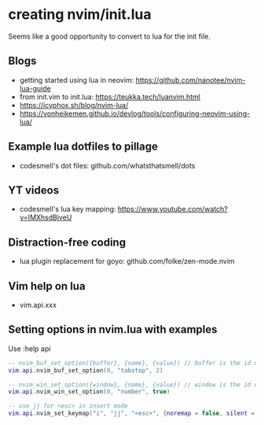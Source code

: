 # creating nvim/init.lua

Seems like a good opportunity to convert to lua for the init file.

## Blogs

  * getting started using lua in neovim: https://github.com/nanotee/nvim-lua-guide
  * from init.vim to init.lua: https://teukka.tech/luanvim.html
  * https://icyphox.sh/blog/nvim-lua/
  * https://vonheikemen.github.io/devlog/tools/configuring-neovim-using-lua/


## Example lua dotfiles to pillage
  
  * codesmell's dot files: github.com/whatsthatsmell/dots

## YT videos

  * codesmell's lua key mapping: https://www.youtube.com/watch?v=IMXhsdBjveU

## Distraction-free coding

  * lua plugin replacement for goyo: github.com/folke/zen-mode.nvim

## Vim help on lua

  * vim.api.xxx

## Setting options in nvim.lua with examples

Use :help api

``` Lua
-- nvim_buf_set_option({buffer}, {name}, {value}) // buffer is the id of the buffer to affect, current buffer is 0
vim.api.nvim_buf_set_option(0, "tabstop", 2)

-- nvim_win_set_option({window}, {name}, {value}) // window is the id of the window to affect, current window is 0
vim.api.nvim_win_set_option(0, "number", true)

-- use jj for <esc> in insert mode
vim.api.nvim_set_keymap("i", "jj", "<esc>", {noremap = false, silent = true})
```
